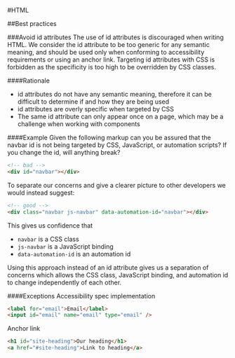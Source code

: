 #HTML

##Best practices

###Avoid id attributes
The use of id attributes is discouraged when writing HTML. We consider the id attribute to be too generic for any semantic meaning, and  should be used only when conforming to accessibility requirements or using an anchor link. Targeting id attributes with CSS is forbidden as the specificity is too high to be overridden by CSS classes.

####Rationale
* id attributes do not have any semantic meaning, therefore it can be difficult to determine if and how they are being used
* id attributes are overly specific when targeted by CSS
* The same id attribute can only appear once on a page, which may be a challenge when working with components

####Example
Given the following markup can you be assured that the navbar id is not being targeted by CSS, JavaScript, or automation scripts? If you change the id, will anything break?

```html
<!-- bad -->
<div id="navbar"></div>
```

To separate our concerns and give a clearer picture to other developers we would instead suggest:

```html
<!-- good -->
<div class="navbar js-navbar" data-automation-id="navbar"></div>
```

This gives us confidence that
* `navbar` is a CSS class
* `js-navbar` is a JavaScript binding
* `data-automation-id` is an automation id

Using this approach instead of an id attribute gives us a separation of concerns which allows the CSS class, JavaScript binding, and automation id to change independently of each other.

####Exceptions
Accessibility spec implementation
```html
<label for="email">Email</label>
<input id="email" name="email" type="email" />
```

Anchor link
```html
<h1 id="site-heading">Our heading</h1>
<a href="#site-heading">Link to heading</a>
```
